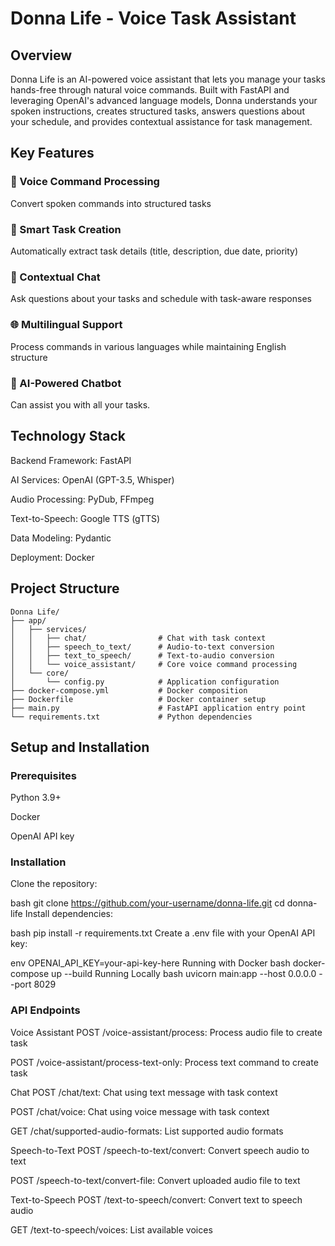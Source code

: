 # Donna Life - Voice Task Assistant
## Overview
Donna Life is an AI-powered voice assistant that lets you manage your tasks hands-free through natural voice commands. Built with FastAPI and leveraging OpenAI's advanced language models, Donna understands your spoken instructions, creates structured tasks, answers questions about your schedule, and provides contextual assistance for task management.

## Key Features
### 🎤 Voice Command Processing 
Convert spoken commands into structured tasks

### 📅 Smart Task Creation
Automatically extract task details (title, description, due date, priority)

### 💬 Contextual Chat
Ask questions about your tasks and schedule with task-aware responses

### 🌐 Multilingual Support
Process commands in various languages while maintaining English structure

### 🧠 AI-Powered Chatbot
Can assist you with all your tasks.

## Technology Stack
Backend Framework: FastAPI

AI Services: OpenAI (GPT-3.5, Whisper)

Audio Processing: PyDub, FFmpeg

Text-to-Speech: Google TTS (gTTS)

Data Modeling: Pydantic

Deployment: Docker

## Project Structure

```
Donna Life/
├── app/
│   ├── services/
│   │   ├── chat/                # Chat with task context
│   │   ├── speech_to_text/      # Audio-to-text conversion
│   │   ├── text_to_speech/      # Text-to-audio conversion
│   │   └── voice_assistant/     # Core voice command processing
│   └── core/
│       └── config.py            # Application configuration
├── docker-compose.yml           # Docker composition
├── Dockerfile                   # Docker container setup
├── main.py                      # FastAPI application entry point
└── requirements.txt             # Python dependencies

```

## Setup and Installation

### Prerequisites
Python 3.9+

Docker

OpenAI API key

### Installation
Clone the repository:

bash
git clone https://github.com/your-username/donna-life.git
cd donna-life
Install dependencies:

bash
pip install -r requirements.txt
Create a .env file with your OpenAI API key:

env
OPENAI_API_KEY=your-api-key-here
Running with Docker
bash
docker-compose up --build
Running Locally
bash
uvicorn main:app --host 0.0.0.0 --port 8029


### API Endpoints
Voice Assistant
POST /voice-assistant/process: Process audio file to create task

POST /voice-assistant/process-text-only: Process text command to create task

Chat
POST /chat/text: Chat using text message with task context

POST /chat/voice: Chat using voice message with task context

GET /chat/supported-audio-formats: List supported audio formats

Speech-to-Text
POST /speech-to-text/convert: Convert speech audio to text

POST /speech-to-text/convert-file: Convert uploaded audio file to text

Text-to-Speech
POST /text-to-speech/convert: Convert text to speech audio

GET /text-to-speech/voices: List available voices

